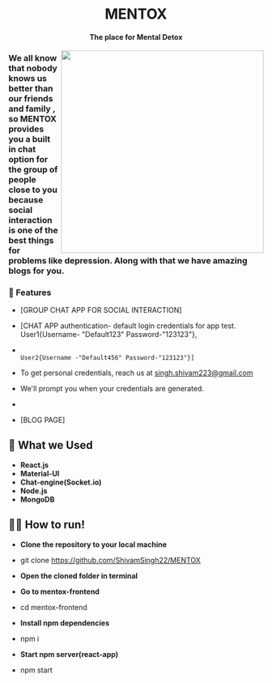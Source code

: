 <h1 align="center">MENTOX</h1>
<h4 align="center">The place for Mental Detox</h4>

<img align = "right" src = "https://media1.giphy.com/media/ybhSNhNjFsII5skvFH/200w.webp?cid=ecf05e471vqxn5rfsafmqi7d40b3fkvp9n3g3l7ehganskso&rid=200w.webp&ct=g" width = "400" >

### We all know that nobody knows us better than our friends and family , so MENTOX provides you a built in chat option for the group of people close to you because social interaction is one of the best things for problems like depression. Along with that we have amazing blogs for you.
### 🔭 Features

- [GROUP CHAT APP FOR SOCIAL INTERACTION]

- [CHAT APP authentication- default login credentials for app test. User1{Username- "Default123" Password-"123123"},
-                                                                   User2{Username -"Default456" Password-"123123"}]
- To get personal credentials, reach us at singh.shivam223@gmail.com
- We'll prompt you when your credentials are generated.
-                                                                   
- [BLOG PAGE]

## 🌱 What we Used

- **React.js**
- **Material-UI**
- **Chat-engine(Socket.io)**
- **Node.js**
- **MongoDB**

## 🏃‍♂️ How to run!

- **Clone the repository to your local machine** 
- git clone https://github.com/ShivamSingh22/MENTOX

- **Open the cloned folder in terminal**

- **Go to mentox-frontend**
- cd mentox-frontend
 
- **Install npm dependencies**
- npm i
 
- **Start npm server(react-app)**
- npm start

